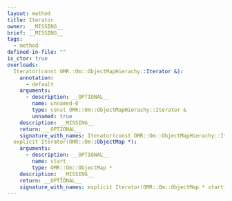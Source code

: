 ```yaml
---
layout: method
title: Iterator
owner: __MISSING__
brief: __MISSING__
tags:
  - method
defined-in-file: ""
is_ctor: true
overloads:
  Iterator(const OMR::Om::ObjectMapHierachy::Iterator &):
    annotation:
      - default
    arguments:
      - description: __OPTIONAL__
        name: unnamed-0
        type: const OMR::Om::ObjectMapHierachy::Iterator &
        unnamed: true
    description: __MISSING__
    return: __OPTIONAL__
    signature_with_names: Iterator(const OMR::Om::ObjectMapHierachy::Iterator &)
  explicit Iterator(OMR::Om::ObjectMap *):
    arguments:
      - description: __OPTIONAL__
        name: start
        type: OMR::Om::ObjectMap *
    description: __MISSING__
    return: __OPTIONAL__
    signature_with_names: explicit Iterator(OMR::Om::ObjectMap * start)
---
```

